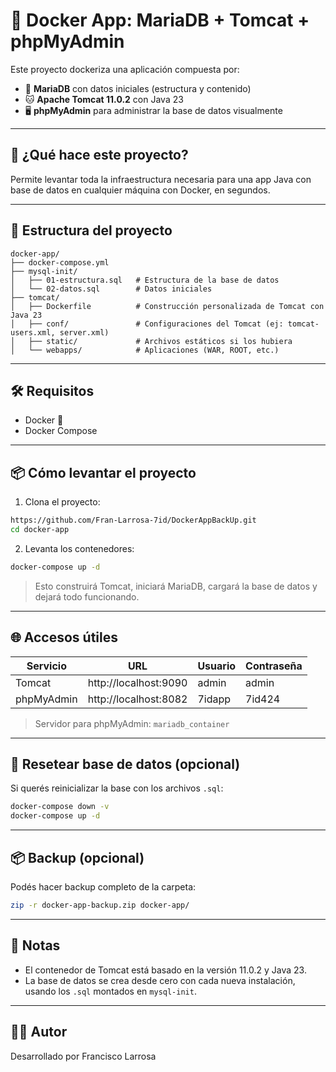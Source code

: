 # 🐳 Docker App: MariaDB + Tomcat + phpMyAdmin

Este proyecto dockeriza una aplicación compuesta por:

- 🐬 **MariaDB** con datos iniciales (estructura y contenido)
- 🐱 **Apache Tomcat 11.0.2** con Java 23
- 🖥️ **phpMyAdmin** para administrar la base de datos visualmente

---

## 🚀 ¿Qué hace este proyecto?

Permite levantar toda la infraestructura necesaria para una app Java con base de datos en cualquier máquina con Docker, en segundos.

---

## 📁 Estructura del proyecto

```
docker-app/
├── docker-compose.yml
├── mysql-init/
│   ├── 01-estructura.sql   # Estructura de la base de datos
│   └── 02-datos.sql        # Datos iniciales
├── tomcat/
│   ├── Dockerfile          # Construcción personalizada de Tomcat con Java 23
│   ├── conf/               # Configuraciones del Tomcat (ej: tomcat-users.xml, server.xml)
│   ├── static/             # Archivos estáticos si los hubiera
│   └── webapps/            # Aplicaciones (WAR, ROOT, etc.)
```

---

## 🛠️ Requisitos

- Docker 🐳
- Docker Compose

---

## 📦 Cómo levantar el proyecto

1. Clona el proyecto:

```bash
https://github.com/Fran-Larrosa-7id/DockerAppBackUp.git
cd docker-app
```

2. Levanta los contenedores:

```bash
docker-compose up -d
```

> Esto construirá Tomcat, iniciará MariaDB, cargará la base de datos y dejará todo funcionando.

---

## 🌐 Accesos útiles

| Servicio     | URL                        | Usuario    | Contraseña |
|--------------|----------------------------|------------|-------------|
| Tomcat       | http://localhost:9090      | admin      | admin        |
| phpMyAdmin   | http://localhost:8082      | 7idapp     | 7id424      |

> Servidor para phpMyAdmin: `mariadb_container`

---

## 🔄 Resetear base de datos (opcional)

Si querés reinicializar la base con los archivos `.sql`:

```bash
docker-compose down -v
docker-compose up -d
```

---

## 📦 Backup (opcional)

Podés hacer backup completo de la carpeta:

```bash
zip -r docker-app-backup.zip docker-app/
```

---

## 🧠 Notas

- El contenedor de Tomcat está basado en la versión 11.0.2 y Java 23.
- La base de datos se crea desde cero con cada nueva instalación, usando los `.sql` montados en `mysql-init`.

---

## 🧑‍💻 Autor

Desarrollado por Francisco Larrosa
